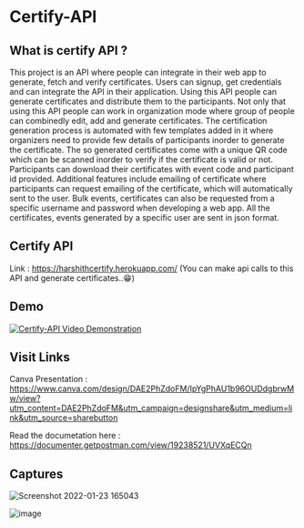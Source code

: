 # Certify-API

## What is certify API ?

This project is an API where people can integrate in their web app to generate, fetch and verify certificates. Users can signup, get credentials and can integrate the API in their application. Using this API people can generate certificates and distribute them to the participants. Not only that using this API people can work in organization mode where group of people can combinedly edit, add and generate certificates. The certification generation process is automated with few templates added in it where organizers need to provide few details of participants inorder to generate the certificate. The so generated certificates come with a unique QR code which can be scanned inorder to verify if the certificate is valid or not. Participants can download their certificates with event code and participant id provided. Additional features include emailing of certificate where participants can request emailing of the certificate, which will automatically sent to the user. Bulk events, certificates can also be requested from a specific username and password when developing a web app. All the certificates, events generated by a specific user are sent in json format.

## Certify API 

Link : https://harshithcertify.herokuapp.com/
(You can make api calls to this API and generate certificates..😁)

## Demo

[![Certify-API Video Demonstration](https://img.youtube.com/vi/UsL6_NSX2Ew/0.jpg)](https://www.youtube.com/watch?v=UsL6_NSX2Ew)

## Visit Links

Canva Presentation : https://www.canva.com/design/DAE2PhZdoFM/IpYgPhAU1b96OUDdgbrwMw/view?utm_content=DAE2PhZdoFM&utm_campaign=designshare&utm_medium=link&utm_source=sharebutton

Read the documetation here : https://documenter.getpostman.com/view/19238521/UVXqECQn


## Captures


![Screenshot 2022-01-23 165043](https://user-images.githubusercontent.com/53993341/150785645-10840f81-6bdb-4e6c-8481-7767f20e475e.png)

![image](https://user-images.githubusercontent.com/53993341/150785381-910d7670-b849-457c-b0cc-23cf7feb72b0.png)
